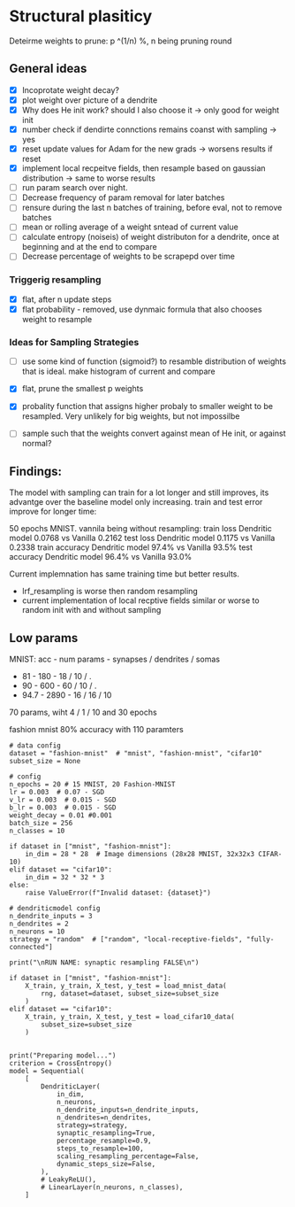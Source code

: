 # Structural plasiticy

Deteirme weights to prune:
p ^(1/n) %, n being pruning round

## General ideas

- [x] Incoprotate weight decay?
- [x] plot weight over picture of a dendrite
- [x] Why does He init work? should I also choose it -> only good for weight init
- [x] number check if dendirte connctions remains coanst with sampling -> yes
- [x] reset update values for Adam for the new grads -> worsens results if reset
- [x] implement local recpeitve fields, then resample based on gaussian distribution -> same to worse results
- [ ] run param search over night.
- [ ] Decrease frequency of param removal for later batches
- [ ] rensure during the last n batches of training, before eval, not to remove batches
- [ ] mean or rolling average of a weight sntead of current value
- [ ] calculate entropy (noiseis) of weight distributon for a dendrite, once at beginning and at the end to compare
- [ ] Decrease percentage of weights to be scrapepd over time

### Triggerig resampling

- [x] flat, after n update steps
- [x] flat probability - removed, use dynmaic formula that also chooses weight to resample

### Ideas for Sampling Strategies

- [ ] use some kind of function (sigmoid?) to resamble distribution of weights that is ideal. make histogram of current and compare
- [x] flat, prune the smallest p weights
- [x] probality function that assigns higher probaly to smaller weight to be resampled. Very unlikely for big weights, but not impossilbe
- [ ] sample such that the weights convert against mean of He init, or against normal?



## Findings:

The model with sampling can train for a lot longer and still improves, its advantge over the baseline model only increasing. train and test error improve for longer time:


50 epochs MNIST. vannila being without resampling:
train loss Dendritic model 0.0768 vs Vanilla 0.2162
test loss Dendritic model 0.1175 vs Vanilla 0.2338
train accuracy Dendritic model 97.4% vs Vanilla 93.5%
test accuracy Dendritic model 96.4% vs Vanilla 93.0% 

Current implemnation has same training time but better results.

- lrf_resampling is worse then random resampling
- current implementation of local recptive fields similar or worse to random init with and without sampling




## Low params

MNIST: 
acc - num params - synapses / dendrites / somas
- 81 - 180 - 18 / 10 / .
- 90 - 600 - 60 / 10 / .
- 94.7 - 2890 - 16 / 16 / 10



70 params, wiht 4 / 1 / 10 and 30 epochs

fashion mnist 80% accuracy with 110 paramters


    # data config
    dataset = "fashion-mnist"  # "mnist", "fashion-mnist", "cifar10"
    subset_size = None

    # config
    n_epochs = 20 # 15 MNIST, 20 Fashion-MNIST
    lr = 0.003  # 0.07 - SGD
    v_lr = 0.003  # 0.015 - SGD
    b_lr = 0.003  # 0.015 - SGD
    weight_decay = 0.01 #0.001
    batch_size = 256
    n_classes = 10

    if dataset in ["mnist", "fashion-mnist"]:
        in_dim = 28 * 28  # Image dimensions (28x28 MNIST, 32x32x3 CIFAR-10)
    elif dataset == "cifar10":
        in_dim = 32 * 32 * 3
    else:
        raise ValueError(f"Invalid dataset: {dataset}")

    # dendriticmodel config
    n_dendrite_inputs = 3
    n_dendrites = 2
    n_neurons = 10
    strategy = "random"  # ["random", "local-receptive-fields", "fully-connected"]

    print("\nRUN NAME: synaptic resampling FALSE\n")

    if dataset in ["mnist", "fashion-mnist"]:
        X_train, y_train, X_test, y_test = load_mnist_data(
            rng, dataset=dataset, subset_size=subset_size
        )
    elif dataset == "cifar10":
        X_train, y_train, X_test, y_test = load_cifar10_data(
            subset_size=subset_size
        )


    print("Preparing model...")
    criterion = CrossEntropy()
    model = Sequential(
        [
            DendriticLayer(
                in_dim,
                n_neurons,
                n_dendrite_inputs=n_dendrite_inputs,
                n_dendrites=n_dendrites,
                strategy=strategy,
                synaptic_resampling=True,
                percentage_resample=0.9,
                steps_to_resample=100,
                scaling_resampling_percentage=False,
                dynamic_steps_size=False,
            ),
            # LeakyReLU(),
            # LinearLayer(n_neurons, n_classes),
        ]